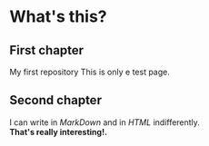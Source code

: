 # What's this?
## First chapter
My first repository
This is only e test page.
## Second chapter
I can write in _MarkDown_ and in <em>HTML</em> indifferently.   
**That's really interesting!.**
